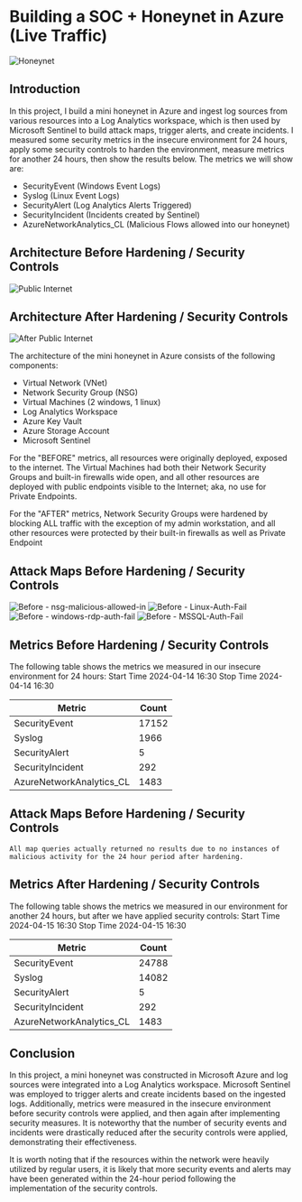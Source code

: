 # Building a SOC + Honeynet in Azure (Live Traffic)
![Honeynet](https://github.com/portfolioAustinT/Azure-SOC/assets/147944956/9bf28f90-524a-4aaf-80f6-4eeed05cddb0)


## Introduction

In this project, I build a mini honeynet in Azure and ingest log sources from various resources into a Log Analytics workspace, which is then used by Microsoft Sentinel to build attack maps, trigger alerts, and create incidents. I measured some security metrics in the insecure environment for 24 hours, apply some security controls to harden the environment, measure metrics for another 24 hours, then show the results below. The metrics we will show are:

- SecurityEvent (Windows Event Logs)
- Syslog (Linux Event Logs)
- SecurityAlert (Log Analytics Alerts Triggered)
- SecurityIncident (Incidents created by Sentinel)
- AzureNetworkAnalytics_CL (Malicious Flows allowed into our honeynet)

## Architecture Before Hardening / Security Controls
![Public Internet](https://github.com/portfolioAustinT/Azure-SOC/assets/147944956/7b458f94-a3ca-4f65-9bb9-c140b2fa4807)


## Architecture After Hardening / Security Controls
![After Public Internet](https://github.com/portfolioAustinT/Azure-SOC/assets/147944956/028d5710-7cbb-4a53-a1ec-866e782b36fc)


The architecture of the mini honeynet in Azure consists of the following components:

- Virtual Network (VNet)
- Network Security Group (NSG)
- Virtual Machines (2 windows, 1 linux)
- Log Analytics Workspace
- Azure Key Vault
- Azure Storage Account
- Microsoft Sentinel

For the "BEFORE" metrics, all resources were originally deployed, exposed to the internet. The Virtual Machines had both their Network Security Groups and built-in firewalls wide open, and all other resources are deployed with public endpoints visible to the Internet; aka, no use for Private Endpoints.

For the "AFTER" metrics, Network Security Groups were hardened by blocking ALL traffic with the exception of my admin workstation, and all other resources were protected by their built-in firewalls as well as Private Endpoint

## Attack Maps Before Hardening / Security Controls
![Before - nsg-malicious-allowed-in](https://github.com/portfolioAustinT/Azure-SOC/assets/147944956/18638b6e-31ff-41ca-9d3f-15fda1d01c79)
![Before - Linux-Auth-Fail](https://github.com/portfolioAustinT/Azure-SOC/assets/147944956/14579138-135a-4113-ae00-235092c0dc6e)
![Before - windows-rdp-auth-fail](https://github.com/portfolioAustinT/Azure-SOC/assets/147944956/1a34ede9-917a-4e9f-91a7-bfd3f2128a86)
![Before - MSSQL-Auth-Fail](https://github.com/portfolioAustinT/Azure-SOC/assets/147944956/35492b67-8b54-4d87-9f39-bab1af0d2f78)

## Metrics Before Hardening / Security Controls

The following table shows the metrics we measured in our insecure environment for 24 hours:
Start Time 2024-04-14 16:30
Stop Time	2024-04-14 16:30

| Metric                   | Count
| ------------------------ | -----
| SecurityEvent            | 17152
| Syslog                   | 1966
| SecurityAlert            | 5
| SecurityIncident         | 292
| AzureNetworkAnalytics_CL | 1483

## Attack Maps Before Hardening / Security Controls

```All map queries actually returned no results due to no instances of malicious activity for the 24 hour period after hardening.```

## Metrics After Hardening / Security Controls

The following table shows the metrics we measured in our environment for another 24 hours, but after we have applied security controls:
Start Time 2024-04-15 16:30
Stop Time	2024-04-15 16:30

| Metric                   | Count
| ------------------------ | -----
| SecurityEvent            | 24788
| Syslog                   | 14082
| SecurityAlert            | 5
| SecurityIncident         | 292
| AzureNetworkAnalytics_CL | 1483

## Conclusion

In this project, a mini honeynet was constructed in Microsoft Azure and log sources were integrated into a Log Analytics workspace. Microsoft Sentinel was employed to trigger alerts and create incidents based on the ingested logs. Additionally, metrics were measured in the insecure environment before security controls were applied, and then again after implementing security measures. It is noteworthy that the number of security events and incidents were drastically reduced after the security controls were applied, demonstrating their effectiveness.

It is worth noting that if the resources within the network were heavily utilized by regular users, it is likely that more security events and alerts may have been generated within the 24-hour period following the implementation of the security controls.
